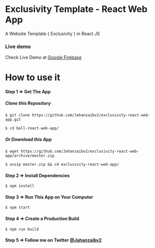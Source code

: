 # Exclusivity Template - React Web App
A Website Template { Exclusivity } in React JS

### Live demo
Check Live Demo at [Google Firebase](https://exclusivity.firebaseapp.com)

# How to use it

#### Step 1 => Get The App
##### Clone this Repository
`
$ git clone https://github.com/Jahanzaibv2/exclusivity-react-web-app.git
`

`
$ cd bell-react-web-app/
`
##### Or Download this App
`
$ wget https://github.com/Jahanzaibv2/exclusivity-react-web-app/archive/master.zip
`

`
$ unzip master.zip && cd exclusivity-react-web-app/
`
#### Step 2 => Install Dependencies
`
$ npm install
`

#### Step 3 => Run This App on Your Computer
`
$ npm start
`

#### Step 4 => Create a Production Build
`
$ npm run build
`

#### Step 5 => Follow me on Twitter [@Jahanzaibv2](https://twitter.com/Jahanzaibv2)